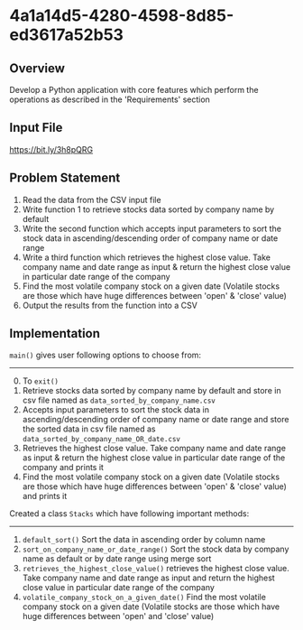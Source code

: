 # 4a1a14d5-4280-4598-8d85-ed3617a52b53

Overview
---------

Develop a Python application with core features which perform the operations as described in the 'Requirements' section

Input File
----------

https://bit.ly/3h8pQRG

Problem Statement
------------------

1. Read the data from the CSV input file
2. Write function 1 to retrieve stocks data sorted by company name by default
3. Write the second function which accepts input parameters to sort the stock data in ascending/descending order of company name or date range
4. Write a third function which retrieves the highest close value. Take company name and date range as input & return the highest close value in particular date range of the company
5. Find the most volatile company stock on a given date (Volatile stocks are those which have huge differences between 'open' & 'close' value)
6. Output the results from the function into a CSV

Implementation
--------------

`main()` gives user following options to choose from:
____________________________________________________
0. To `exit()`
1. Retrieve stocks data sorted by company name by default and store in csv file named as `data_sorted_by_company_name.csv`
2. Accepts input parameters to sort the stock data in ascending/descending order of company name or date range and store the sorted data in csv file named as `data_sorted_by_company_name_OR_date.csv`
3. Retrieves the highest close value. Take company name and date range as input & return the highest close value in particular date range of the company and prints it
4. Find the most volatile company stock on a given date (Volatile stocks are those which have huge differences between 'open' & 'close' value) and prints it

Created a class `Stacks` which have following important methods:
________________________________________________________________
1. `default_sort()` Sort the data in ascending order by column name
2. `sort_on_company_name_or_date_range()` Sort the stock data by company name as default or by date range using merge sort
3. `retrieves_the_highest_close_value()` retrieves the highest close value. Take company name and date range as input and return the highest close value in particular date range of the company
4. `volatile_company_stock_on_a_given_date()` Find the most volatile company stock on a given date (Volatile stocks are those which have huge differences between 'open' and 'close' value)
